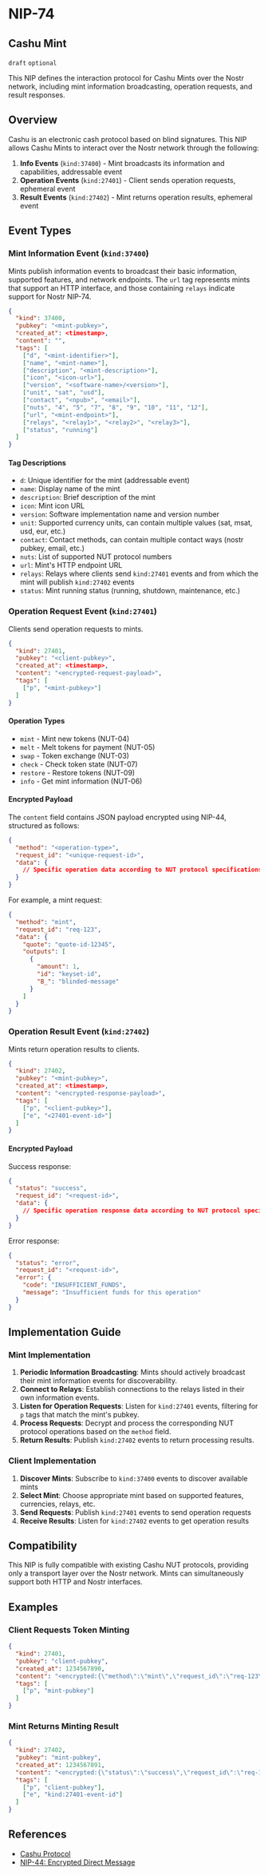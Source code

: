NIP-74
======

Cashu Mint
--------------------

`draft` `optional`

This NIP defines the interaction protocol for Cashu Mints over the Nostr network, including mint information broadcasting, operation requests, and result responses.

## Overview

Cashu is an electronic cash protocol based on blind signatures. This NIP allows Cashu Mints to interact over the Nostr network through the following:

1. **Info Events** (`kind:37400`) - Mint broadcasts its information and capabilities, addressable event
2. **Operation Events** (`kind:27401`) - Client sends operation requests, ephemeral event  
3. **Result Events** (`kind:27402`) - Mint returns operation results, ephemeral event

## Event Types

### Mint Information Event (`kind:37400`)

Mints publish information events to broadcast their basic information, supported features, and network endpoints. The `url` tag represents mints that support an HTTP interface, and those containing `relays` indicate support for Nostr NIP-74.

```json
{
  "kind": 37400,
  "pubkey": "<mint-pubkey>",
  "created_at": <timestamp>,
  "content": "",
  "tags": [
    ["d", "<mint-identifier>"],
    ["name", "<mint-name>"], 
    ["description", "<mint-description>"],
    ["icon", "<icon-url>"],
    ["version", "<software-name>/<version>"],
    ["unit", "sat", "usd"],
    ["contact", "<npub>", "<email>"],
    ["nuts", "4", "5", "7", "8", "9", "10", "11", "12"],
    ["url", "<mint-endpoint>"],
    ["relays", "<relay1>", "<relay2>", "<relay3>"],
    ["status", "running"]
  ]
}
```

#### Tag Descriptions

- `d`: Unique identifier for the mint (addressable event)
- `name`: Display name of the mint
- `description`: Brief description of the mint
- `icon`: Mint icon URL  
- `version`: Software implementation name and version number
- `unit`: Supported currency units, can contain multiple values (sat, msat, usd, eur, etc.)
- `contact`: Contact methods, can contain multiple contact ways (nostr pubkey, email, etc.)
- `nuts`: List of supported NUT protocol numbers
- `url`: Mint's HTTP endpoint URL
- `relays`: Relays where clients send `kind:27401` events and from which the mint will publish `kind:27402` events
- `status`: Mint running status (running, shutdown, maintenance, etc.)

### Operation Request Event (`kind:27401`)

Clients send operation requests to mints.

```json
{
  "kind": 27401,
  "pubkey": "<client-pubkey>",
  "created_at": <timestamp>,
  "content": "<encrypted-request-payload>",
  "tags": [
    ["p", "<mint-pubkey>"]
  ]
}
```

#### Operation Types

- `mint` - Mint new tokens (NUT-04)
- `melt` - Melt tokens for payment (NUT-05) 
- `swap` - Token exchange (NUT-03)
- `check` - Check token state (NUT-07)
- `restore` - Restore tokens (NUT-09)
- `info` - Get mint information (NUT-06)

#### Encrypted Payload

The `content` field contains JSON payload encrypted using NIP-44, structured as follows:

```json
{
  "method": "<operation-type>",
  "request_id": "<unique-request-id>",
  "data": {
    // Specific operation data according to NUT protocol specifications
  }
}
```

For example, a mint request:
```json
{
  "method": "mint",
  "request_id": "req-123",
  "data": {
    "quote": "quote-id-12345",
    "outputs": [
      {
        "amount": 1,
        "id": "keyset-id",
        "B_": "blinded-message"
      }
    ]
  }
}
```

### Operation Result Event (`kind:27402`)

Mints return operation results to clients.

```json
{
  "kind": 27402,
  "pubkey": "<mint-pubkey>",
  "created_at": <timestamp>,
  "content": "<encrypted-response-payload>",
  "tags": [
    ["p", "<client-pubkey>"],
    ["e", "<27401-event-id>"]
  ]
}
```

#### Encrypted Payload

Success response:
```json
{
  "status": "success",
  "request_id": "<request-id>",
  "data": {
    // Specific operation response data according to NUT protocol specifications
  }
}
```

Error response:
```json
{
  "status": "error",
  "request_id": "<request-id>",
  "error": {
    "code": "INSUFFICIENT_FUNDS",
    "message": "Insufficient funds for this operation"
  }
}
```

## Implementation Guide

### Mint Implementation

1. **Periodic Information Broadcasting**: Mints should actively broadcast their mint information events for discoverability.
2. **Connect to Relays**: Establish connections to the relays listed in their own information events.
3. **Listen for Operation Requests**: Listen for `kind:27401` events, filtering for `p` tags that match the mint's pubkey.
4. **Process Requests**: Decrypt and process the corresponding NUT protocol operations based on the `method` field.
5. **Return Results**: Publish `kind:27402` events to return processing results.

### Client Implementation

1. **Discover Mints**: Subscribe to `kind:37400` events to discover available mints
2. **Select Mint**: Choose appropriate mint based on supported features, currencies, relays, etc.
3. **Send Requests**: Publish `kind:27401` events to send operation requests
4. **Receive Results**: Listen for `kind:27402` events to get operation results

## Compatibility

This NIP is fully compatible with existing Cashu NUT protocols, providing only a transport layer over the Nostr network. Mints can simultaneously support both HTTP and Nostr interfaces.

## Examples

### Client Requests Token Minting

```json
{
  "kind": 27401,
  "pubkey": "client-pubkey",
  "created_at": 1234567890,
  "content": "<encrypted:{\"method\":\"mint\",\"request_id\":\"req-123\",\"data\":{\"quote\":\"abc123\",\"outputs\":[...]}}",
  "tags": [
    ["p", "mint-pubkey"]
  ]
}
```

### Mint Returns Minting Result

```json
{
  "kind": 27402,
  "pubkey": "mint-pubkey", 
  "created_at": 1234567891,
  "content": "<encrypted:{\"status\":\"success\",\"request_id\":\"req-123\",\"data\":{\"signatures\":[...]}}",
  "tags": [
    ["p", "client-pubkey"],
    ["e", "kind:27401-event-id"]
  ]
}
```

## References

- [Cashu Protocol](https://github.com/cashubtc/nuts)
- [NIP-44: Encrypted Direct Message](44.md)